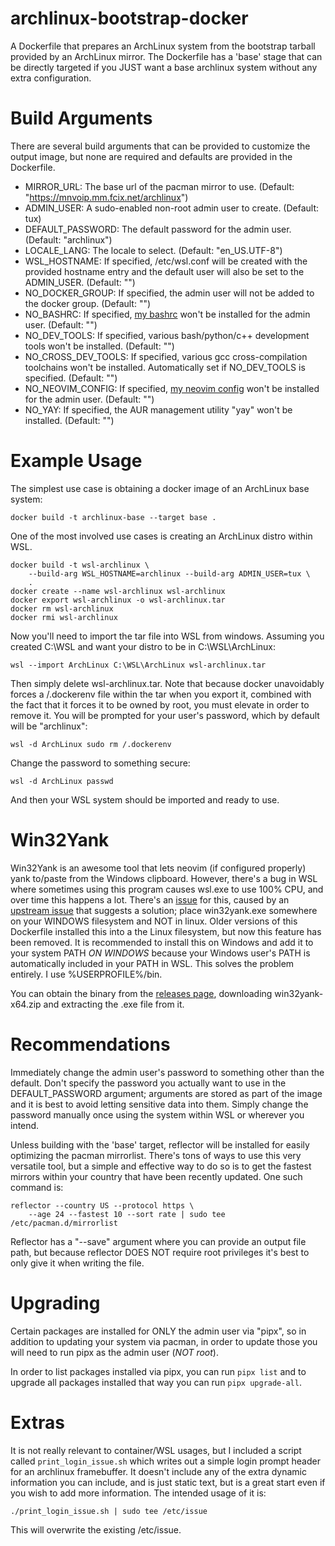 # archlinux-bootstrap-docker
A Dockerfile that prepares an ArchLinux system from the bootstrap tarball
provided by an ArchLinux mirror.  The Dockerfile has a 'base' stage that can be
directly targeted if you JUST want a base archlinux system without any extra
configuration.

# Build Arguments
There are several build arguments that can be provided to customize the output
image, but none are required and defaults are provided in the Dockerfile.

- MIRROR\_URL: The base url of the pacman mirror to use.
(Default: "https://mnvoip.mm.fcix.net/archlinux")
- ADMIN\_USER: A sudo-enabled non-root admin user to create. (Default: tux)
- DEFAULT\_PASSWORD: The default password for the admin user. (Default:
"archlinux")
- LOCALE\_LANG: The locale to select. (Default: "en\_US.UTF-8")
- WSL\_HOSTNAME: If specified, /etc/wsl.conf will be created with the provided 
hostname entry and the default user will also be set to the ADMIN\_USER.
(Default: "")
- NO\_DOCKER\_GROUP: If specified, the admin user will not be added to the
docker group. (Default: "")
- NO\_BASHRC: If specified, [my bashrc](https://github.com/nacitar/bashrc)
won't be installed for the admin user. (Default: "")
- NO\_DEV\_TOOLS: If specified, various bash/python/c++ development tools won't
be installed. (Default: "")
- NO\_CROSS\_DEV\_TOOLS: If specified, various gcc cross-compilation toolchains
won't be installed. Automatically set if NO\_DEV\_TOOLS is specified. (Default:
"")
- NO\_NEOVIM\_CONFIG: If specified,
[my neovim config](https://github.com/nacitar/neovim-config) won't be installed
for the admin user. (Default: "")
- NO\_YAY: If specified, the AUR management utility "yay" won't be installed.
(Default: "")

# Example Usage
The simplest use case is obtaining a docker image of an ArchLinux base system:
```
docker build -t archlinux-base --target base .
```

One of the most involved use cases is creating an ArchLinux distro within WSL.
```
docker build -t wsl-archlinux \
    --build-arg WSL_HOSTNAME=archlinux --build-arg ADMIN_USER=tux \
    .
docker create --name wsl-archlinux wsl-archlinux
docker export wsl-archlinux -o wsl-archlinux.tar
docker rm wsl-archlinux
docker rmi wsl-archlinux
```


Now you'll need to import the tar file into WSL from windows.
Assuming you created C:\WSL and want your distro to be in C:\WSL\ArchLinux:
```
wsl --import ArchLinux C:\WSL\ArchLinux wsl-archlinux.tar
```
Then simply delete wsl-archlinux.tar.  Note that because docker unavoidably
forces a /.dockerenv file within the tar when you export it, combined with the
fact that it forces it to be owned by root, you must elevate in order to remove
it.  You will be prompted for your user's password, which by default will be
"archlinux":
```
wsl -d ArchLinux sudo rm /.dockerenv
```
Change the password to something secure:
```
wsl -d ArchLinux passwd
```
And then your WSL system should be imported and ready to use.

# Win32Yank
Win32Yank is an awesome tool that lets neovim (if configured properly) yank
to/paste from the Windows clipboard.  However, there's a bug in WSL where
sometimes using this program causes wsl.exe to use 100% CPU, and over time this
happens a lot.  There's an
[issue](https://github.com/neovim/neovim/issues/28272) for this, caused by an
[upstream issue](https://github.com/equalsraf/win32yank/issues/22) that
suggests a solution; place win32yank.exe somewhere on your WINDOWS filesystem
and NOT in linux.  Older versions of this Dockerfile installed this into a the
Linux filesystem, but now this feature has been removed.  It is recommended to
install this on Windows and add it to your system PATH _ON WINDOWS_ because
your Windows user's PATH is automatically included in your PATH in WSL.  This
solves the problem entirely.  I use %USERPROFILE%/bin.

You can obtain the binary from the
[releases page](https://github.com/equalsraf/win32yank/releases), downloading
win32yank-x64.zip and extracting the .exe file from it.

# Recommendations
Immediately change the admin user's password to something other than the
default.  Don't specify the password you actually want to use in the
DEFAULT\_PASSWORD argument; arguments are stored as part of the image and it
is best to avoid letting sensitive data into them.  Simply change the password
manually once using the system within WSL or wherever you intend.

Unless building with the 'base' target, reflector will be installed for easily
optimizing the pacman mirrorlist.  There's tons of ways to use this very
versatile tool, but a simple and effective way to do so is to get the fastest
mirrors within your country that have been recently updated.  One such command
is:
```
reflector --country US --protocol https \
    --age 24 --fastest 10 --sort rate | sudo tee /etc/pacman.d/mirrorlist
```
Reflector has a "--save" argument where you can provide an output file path,
but because reflector DOES NOT require root privileges it's best to only give
it when writing the file.

# Upgrading
Certain packages are installed for ONLY the admin user via "pipx", so in
addition to updating your system via pacman, in order to update those you will
need to run pipx as the admin user (*NOT root*).

In order to list packages installed via pipx, you can run `pipx list` and to
upgrade all packages installed that way you can run `pipx upgrade-all`.

# Extras
It is not really relevant to container/WSL usages, but I included a script
called `print_login_issue.sh` which writes out a simple login prompt header
for an archlinux framebuffer.  It doesn't include any of the extra dynamic
information you can include, and is just static text, but is a great start
even if you wish to add more information.  The intended usage of it is:
```
./print_login_issue.sh | sudo tee /etc/issue
```
This will overwrite the existing /etc/issue.
